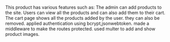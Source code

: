 This product has various features such as:
The admin can add products to the site.
Users can view all the products and can also add them to their cart.
The cart page shows all the products added by the user. they can also be removed.
applied authentication using bcrypt,jsonwebtoken.
made a middleware to make the routes protected.
used multer to add and show product images.
